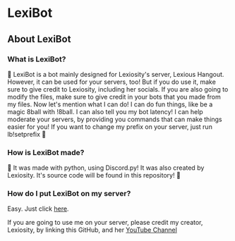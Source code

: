 # LexiBot

## About LexiBot

### What is LexiBot?

🌲 LexiBot is a bot mainly designed for Lexiosity's server, Lexious Hangout. However, it can be used for your servers, too! But if you do use it, make sure to give credit to Lexiosity, including her socials. If you are also going to modify the files, make sure to give credit in your bots that you made from my files. Now let's mention what I can do! I can do fun things, like be a magic 8ball with !8ball. I can also tell you my bot latency! I can help moderate your servers, by providing you commands that can make things easier for you! If you want to change my prefix on your server, just run lb!setprefix 💜

### How is LexiBot made?

🌟 It was made with python, using Discord.py! It was also created by Lexiosity. It's source code will be found in this repository! 🌟



### How do I put LexiBot on my server?

Easy. Just click [here](https://discord.com/api/oauth2/authorize?client_id=1055509395775164446&permissions=8&scope=bot).

If you are going to use me on your server, please credit my creator, Lexiosity, by linking this GitHub, and her [YouTube Channel](https://youtube.com/@Lexiosity)
